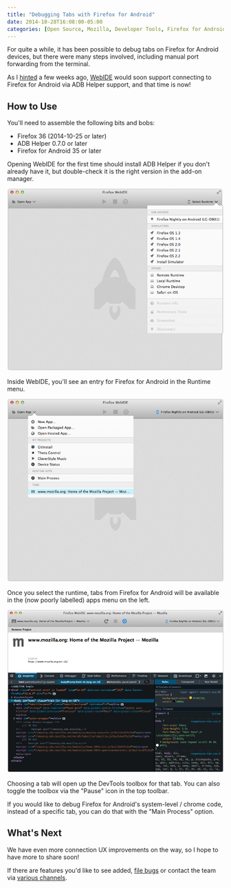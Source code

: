 ```yaml
---
title: "Debugging Tabs with Firefox for Android"
date: 2014-10-28T16:08:00-05:00
categories: [Open Source, Mozilla, Developer Tools, Firefox for Android]
---
```


For quite a while, it has been possible to debug tabs on Firefox for Android
devices, but there were many steps involved, including manual port forwarding
from the terminal.

As I [hinted][hint] a few weeks ago, [WebIDE][1] would soon support connecting
to Firefox for Android via ADB Helper support, and that time is now!

## How to Use

You'll need to assemble the following bits and bobs:

* Firefox 36 (2014-10-25 or later)
* ADB Helper 0.7.0 or later
* Firefox for Android 35 or later

Opening WebIDE for the first time should install ADB Helper if you don't already
have it, but double-check it is the right version in the add-on manager.

![Firefox for Android runtime appears](fennec-usb-runtime.png)

Inside WebIDE, you'll see an entry for Firefox for Android in the Runtime menu.

![Firefox for Android tab list](fennec-tab-list.png)

Once you select the runtime, tabs from Firefox for Android will be available in
the (now poorly labelled) apps menu on the left.

![Inspecting a tab in WebIDE](fennec-tab-toolbox.png)

Choosing a tab will open up the DevTools toolbox for that tab.  You can also
toggle the toolbox via the "Pause" icon in the top toolbar.

If you would like to debug Firefox for Android's system-level / chrome code,
instead of a specific tab, you can do that with the "Main Process" option.

## What's Next

We have even more connection UX improvements on the way, so I hope to have more
to share soon!

If there are features you'd like to see added, [file bugs][bugs] or contact the
team via [various channels][involved].

[1]: https://developer.mozilla.org/docs/Tools/WebIDE
[hint]: /blog/2014/10/14/debug-fxos-tabs/
[3]: https://bugzilla.mozilla.org/show_bug.cgi?id=975084
[bugs]: https://bugzilla.mozilla.org/enter_bug.cgi?product=Firefox&component=Developer%20Tools%3A%20WebIDE
[involved]: https://wiki.mozilla.org/DevTools/GetInvolved#Communication

